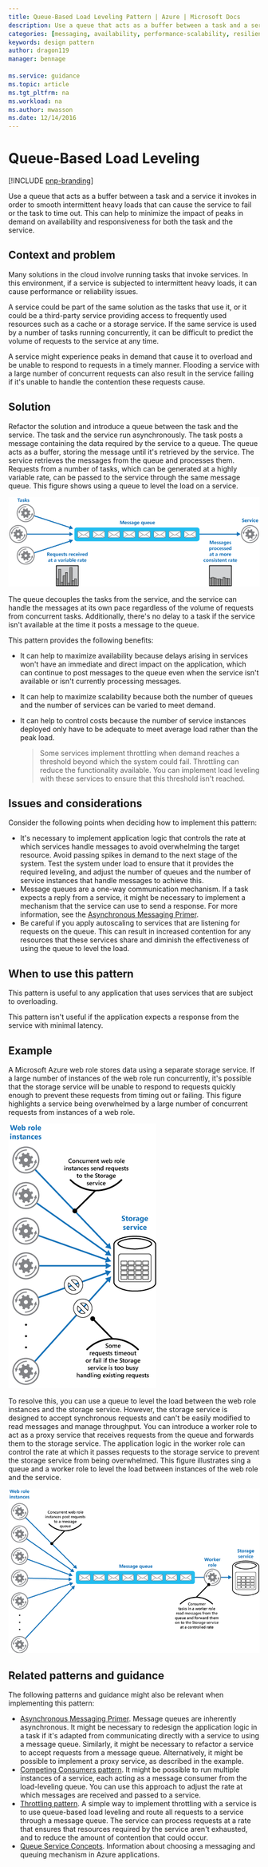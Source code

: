```yaml
---
title: Queue-Based Load Leveling Pattern | Azure | Microsoft Docs
description: Use a queue that acts as a buffer between a task and a service that it invokes in order to smooth intermittent heavy loads.
categories: [messaging, availability, performance-scalability, resiliency]
keywords: design pattern
author: dragon119
manager: bennage

ms.service: guidance
ms.topic: article
ms.tgt_pltfrm: na
ms.workload: na
ms.author: mwasson
ms.date: 12/14/2016
---
```


# Queue-Based Load Leveling

[!INCLUDE [pnp-branding](../includes/header.md)]

Use a queue that acts as a buffer between a task and a service it invokes in order to smooth intermittent heavy loads that can cause the service to fail or the task to time out. This can help to minimize the impact of peaks in demand on availability and responsiveness for both the task and the service.

## Context and problem

Many solutions in the cloud involve running tasks that invoke services. In this environment, if a service is subjected to intermittent heavy loads, it can cause performance or reliability issues.

A service could be part of the same solution as the tasks that use it, or it could be a third-party service providing access to frequently used resources such as a cache or a storage service. If the same service is used by a number of tasks running concurrently, it can be difficult to predict the volume of requests to the service at any time.

A service might experience peaks in demand that cause it to overload and be unable to respond to requests in a timely manner. Flooding a service with a large number of concurrent requests can also result in the service failing if it's unable to handle the contention these requests cause.

## Solution

Refactor the solution and introduce a queue between the task and the service. The task and the service run asynchronously. The task posts a message containing the data required by the service to a queue. The queue acts as a buffer, storing the message until it's retrieved by the service. The service retrieves the messages from the queue and processes them. Requests from a number of tasks, which can be generated at a highly variable rate, can be passed to the service through the same message queue. This figure shows using a queue to level the load on a service.

![Figure 1 - Using a queue to level the load on a service](./_images/queue-based-load-leveling-pattern.png)

The queue decouples the tasks from the service, and the service can handle the messages at its own pace regardless of the volume of requests from concurrent tasks. Additionally, there's no delay to a task if the service isn't available at the time it posts a message to the queue.

This pattern provides the following benefits:

- It can help to maximize availability because delays arising in services won't have an immediate and direct impact on the application, which can continue to post messages to the queue even when the service isn't available or isn't currently processing messages.
- It can help to maximize scalability because both the number of queues and the number of services can be varied to meet demand.
- It can help to control costs because the number of service instances deployed only have to be adequate to meet average load rather than the peak load.

    >  Some services implement throttling when demand reaches a threshold beyond which the system could fail. Throttling can reduce the functionality available. You can implement load leveling with these services to ensure that this threshold isn't reached.

## Issues and considerations

Consider the following points when deciding how to implement this pattern:

- It's necessary to implement application logic that controls the rate at which services handle messages to avoid overwhelming the target resource. Avoid passing spikes in demand to the next stage of the system. Test the system under load to ensure that it provides the required leveling, and adjust the number of queues and the number of service instances that handle messages to achieve this.
- Message queues are a one-way communication mechanism. If a task expects a reply from a service, it might be necessary to implement a mechanism that the service can use to send a response. For more information, see the [Asynchronous Messaging Primer](https://msdn.microsoft.com/library/dn589781.aspx).
- Be careful if you apply autoscaling to services that are listening for requests on the queue. This can result in increased contention for any resources that these services share and diminish the effectiveness of using the queue to level the load.

## When to use this pattern

This pattern is useful to any application that uses services that are subject to overloading.

This pattern isn't useful if the application expects a response from the service with minimal latency.

## Example

A Microsoft Azure web role stores data using a separate storage service. If a large number of instances of the web role run concurrently, it's possible that the storage service will be unable to respond to requests quickly enough to prevent these requests from timing out or failing. This figure highlights a service being overwhelmed by a large number of concurrent requests from instances of a web role.

![Figure 2 - A service being overwhelmed by a large number of concurrent requests from instances of a web role](./_images/queue-based-load-leveling-overwhelmed.png)


To resolve this, you can use a queue to level the load between the web role instances and the storage service. However, the storage service is designed to accept synchronous requests and can't be easily modified to read messages and manage throughput. You can introduce a worker role to act as a proxy service that receives requests from the queue and forwards them to the storage service. The application logic in the worker role can control the rate at which it passes requests to the storage service to prevent the storage service from being overwhelmed. This figure illustrates sing a queue and a worker role to level the load between instances of the web role and the service.

![Figure 3 - Using a queue and a worker role to level the load between instances of the web role and the service](./_images/queue-based-load-leveling-worker-role.png)

## Related patterns and guidance

The following patterns and guidance might also be relevant when implementing this pattern:

- [Asynchronous Messaging Primer](https://msdn.microsoft.com/library/dn589781.aspx). Message queues are inherently asynchronous. It might be necessary to redesign the application logic in a task if it's adapted from communicating directly with a service to using a message queue. Similarly, it might be necessary to refactor a service to accept requests from a message queue. Alternatively, it might be possible to implement a proxy service, as described in the example.
- [Competing Consumers pattern](competing-consumers.md). It might be possible to run multiple instances of a service, each acting as a message consumer from the load-leveling queue. You can use this approach to adjust the rate at which messages are received and passed to a service.
- [Throttling pattern](throttling.md). A simple way to implement throttling with a service is to use queue-based load leveling and route all requests to a service through a message queue. The service can process requests at a rate that ensures that resources required by the service aren't exhausted, and to reduce the amount of contention that could occur.
- [Queue Service Concepts](https://msdn.microsoft.com/library/azure/dd179353.aspx). Information about choosing a messaging and queuing mechanism in Azure applications.
